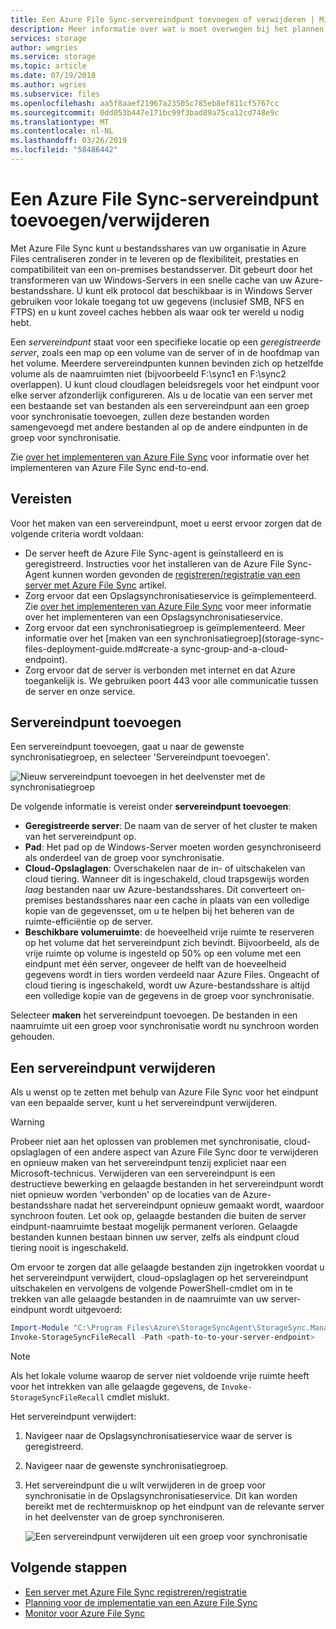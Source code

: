 ```yaml
---
title: Een Azure File Sync-servereindpunt toevoegen of verwijderen | Microsoft Docs
description: Meer informatie over wat u moet overwegen bij het plannen van een implementatie van Azure Files.
services: storage
author: wmgries
ms.service: storage
ms.topic: article
ms.date: 07/19/2018
ms.author: wgries
ms.subservice: files
ms.openlocfilehash: aa5f8aaef21967a23505c785eb8ef811cf5767cc
ms.sourcegitcommit: 0dd053b447e171bc99f3bad89a75ca12cd748e9c
ms.translationtype: MT
ms.contentlocale: nl-NL
ms.lasthandoff: 03/26/2019
ms.locfileid: "58486442"
---
```

# <a name="addremove-an-azure-file-sync-server-endpoint"></a>Een Azure File Sync-servereindpunt toevoegen/verwijderen
Met Azure File Sync kunt u bestandsshares van uw organisatie in Azure Files centraliseren zonder in te leveren op de flexibiliteit, prestaties en compatibiliteit van een on-premises bestandsserver. Dit gebeurt door het transformeren van uw Windows-Servers in een snelle cache van uw Azure-bestandsshare. U kunt elk protocol dat beschikbaar is in Windows Server gebruiken voor lokale toegang tot uw gegevens (inclusief SMB, NFS en FTPS) en u kunt zoveel caches hebben als waar ook ter wereld u nodig hebt.

Een *servereindpunt* staat voor een specifieke locatie op een *geregistreerde server*, zoals een map op een volume van de server of in de hoofdmap van het volume. Meerdere servereindpunten kunnen bevinden zich op hetzelfde volume als de naamruimten niet (bijvoorbeeld F:\sync1 en F:\sync2 overlappen). U kunt cloud cloudlagen beleidsregels voor het eindpunt voor elke server afzonderlijk configureren. Als u de locatie van een server met een bestaande set van bestanden als een servereindpunt aan een groep voor synchronisatie toevoegen, zullen deze bestanden worden samengevoegd met andere bestanden al op de andere eindpunten in de groep voor synchronisatie.

Zie [over het implementeren van Azure File Sync](storage-sync-files-deployment-guide.md) voor informatie over het implementeren van Azure File Sync end-to-end.

## <a name="prerequisites"></a>Vereisten
Voor het maken van een servereindpunt, moet u eerst ervoor zorgen dat de volgende criteria wordt voldaan: 
- De server heeft de Azure File Sync-agent is geïnstalleerd en is geregistreerd. Instructies voor het installeren van de Azure File Sync-Agent kunnen worden gevonden de [registreren/registratie van een server met Azure File Sync](storage-sync-files-server-registration.md) artikel. 
- Zorg ervoor dat een Opslagsynchronisatieservice is geïmplementeerd. Zie [over het implementeren van Azure File Sync](storage-sync-files-deployment-guide.md) voor meer informatie over het implementeren van een Opslagsynchronisatieservice. 
- Zorg ervoor dat een synchronisatiegroep is geïmplementeerd. Meer informatie over het [maken van een synchronisatiegroep](storage-sync-files-deployment-guide.md#create-a sync-group-and-a-cloud-endpoint).
- Zorg ervoor dat de server is verbonden met internet en dat Azure toegankelijk is. We gebruiken poort 443 voor alle communicatie tussen de server en onze service.

## <a name="add-a-server-endpoint"></a>Servereindpunt toevoegen
Een servereindpunt toevoegen, gaat u naar de gewenste synchronisatiegroep, en selecteer 'Servereindpunt toevoegen'.

![Nieuw servereindpunt toevoegen in het deelvenster met de synchronisatiegroep](media/storage-sync-files-server-endpoint/add-server-endpoint-1.png)

De volgende informatie is vereist onder **servereindpunt toevoegen**:

- **Geregistreerde server**: De naam van de server of het cluster te maken van het servereindpunt op.
- **Pad**: Het pad op de Windows-Server moeten worden gesynchroniseerd als onderdeel van de groep voor synchronisatie.
- **Cloud-Opslaglagen**: Overschakelen naar de in- of uitschakelen van cloud tiering. Wanneer dit is ingeschakeld, cloud trapsgewijs worden *laag* bestanden naar uw Azure-bestandsshares. Dit converteert on-premises bestandsshares naar een cache in plaats van een volledige kopie van de gegevensset, om u te helpen bij het beheren van de ruimte-efficiëntie op de server.
- **Beschikbare volumeruimte**: de hoeveelheid vrije ruimte te reserveren op het volume dat het servereindpunt zich bevindt. Bijvoorbeeld, als de vrije ruimte op volume is ingesteld op 50% op een volume met een eindpunt met één server, ongeveer de helft van de hoeveelheid gegevens wordt in tiers worden verdeeld naar Azure Files. Ongeacht of cloud tiering is ingeschakeld, wordt uw Azure-bestandsshare is altijd een volledige kopie van de gegevens in de groep voor synchronisatie.

Selecteer **maken** het servereindpunt toevoegen. De bestanden in een naamruimte uit een groep voor synchronisatie wordt nu synchroon worden gehouden. 

## <a name="remove-a-server-endpoint"></a>Een servereindpunt verwijderen
Als u wenst op te zetten met behulp van Azure File Sync voor het eindpunt van een bepaalde server, kunt u het servereindpunt verwijderen. 

> [!Warning]  
> Probeer niet aan het oplossen van problemen met synchronisatie, cloud-opslaglagen of een andere aspect van Azure File Sync door te verwijderen en opnieuw maken van het servereindpunt tenzij expliciet naar een Microsoft-technicus. Verwijderen van een servereindpunt is een destructieve bewerking en gelaagde bestanden in het servereindpunt wordt niet opnieuw worden 'verbonden' op de locaties van de Azure-bestandsshare nadat het servereindpunt opnieuw gemaakt wordt, waardoor synchroon fouten. Let ook op, gelaagde bestanden die buiten de server eindpunt-naamruimte bestaat mogelijk permanent verloren. Gelaagde bestanden kunnen bestaan binnen uw server, zelfs als eindpunt cloud tiering nooit is ingeschakeld.

Om ervoor te zorgen dat alle gelaagde bestanden zijn ingetrokken voordat u het servereindpunt verwijdert, cloud-opslaglagen op het servereindpunt uitschakelen en vervolgens de volgende PowerShell-cmdlet om in te trekken van alle gelaagde bestanden in de naamruimte van uw server-eindpunt wordt uitgevoerd:

```powershell
Import-Module "C:\Program Files\Azure\StorageSyncAgent\StorageSync.Management.ServerCmdlets.dll"
Invoke-StorageSyncFileRecall -Path <path-to-to-your-server-endpoint>
```

> [!Note]  
> Als het lokale volume waarop de server niet voldoende vrije ruimte heeft voor het intrekken van alle gelaagde gegevens, de `Invoke-StorageSyncFileRecall` cmdlet mislukt.  

Het servereindpunt verwijdert:

1. Navigeer naar de Opslagsynchronisatieservice waar de server is geregistreerd.
2. Navigeer naar de gewenste synchronisatiegroep.
3. Het servereindpunt die u wilt verwijderen in de groep voor synchronisatie in de Opslagsynchronisatieservice. Dit kan worden bereikt met de rechtermuisknop op het eindpunt van de relevante server in het deelvenster van de groep synchroniseren.

    ![Een servereindpunt verwijderen uit een groep voor synchronisatie](media/storage-sync-files-server-endpoint/remove-server-endpoint-1.png)

## <a name="next-steps"></a>Volgende stappen
- [Een server met Azure File Sync registreren/registratie](storage-sync-files-server-registration.md)
- [Planning voor de implementatie van een Azure File Sync](storage-sync-files-planning.md)
- [Monitor voor Azure File Sync](storage-sync-files-monitoring.md)
